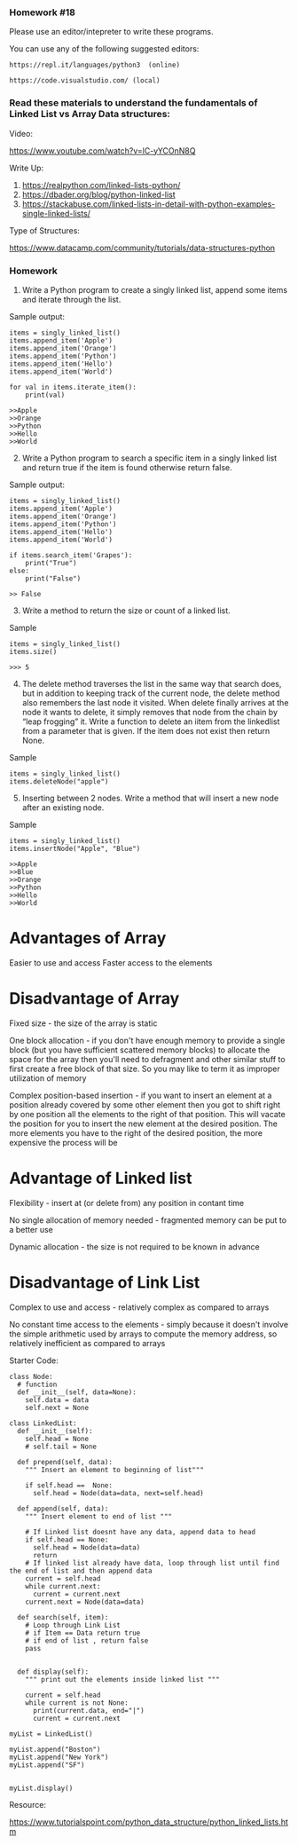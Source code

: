### Homework #18

Please use an editor/intepreter to write these programs.

You can use any of the following suggested editors:

```
https://repl.it/languages/python3  (online)

https://code.visualstudio.com/ (local)
```

### Read these materials to understand the fundamentals of Linked List vs Array Data structures:

Video:

https://www.youtube.com/watch?v=lC-yYCOnN8Q

Write Up:

1. https://realpython.com/linked-lists-python/
2. https://dbader.org/blog/python-linked-list
3. https://stackabuse.com/linked-lists-in-detail-with-python-examples-single-linked-lists/

Type of Structures:

https://www.datacamp.com/community/tutorials/data-structures-python

### Homework

1. Write a Python program to create a singly linked list, append some items and iterate through the list.

Sample output:

```
items = singly_linked_list()
items.append_item('Apple')
items.append_item('Orange')
items.append_item('Python')
items.append_item('Hello')
items.append_item('World')

for val in items.iterate_item():
    print(val)

>>Apple
>>Orange
>>Python
>>Hello
>>World
```

2. Write a Python program to search a specific item in a singly linked list and return true if the item is found otherwise return false.

Sample output:

```
items = singly_linked_list()
items.append_item('Apple')
items.append_item('Orange')
items.append_item('Python')
items.append_item('Hello')
items.append_item('World')

if items.search_item('Grapes'):
    print("True")
else:
    print("False")
    
>> False
```

3. Write a method to return the size or count of a linked list.

Sample

```
items = singly_linked_list()
items.size()

>>> 5
```

4. The delete method traverses the list in the same way that search does, but in addition to keeping track of the current node, the delete method also remembers the last node it visited. When delete finally arrives at the node it wants to delete, it simply removes that node from the chain by “leap frogging” it. Write a function to delete an iitem from the linkedlist from a parameter that is given. If the item does not exist then return None.

Sample

```
items = singly_linked_list()
items.deleteNode("apple")
```

5. Inserting between 2 nodes. Write a method that will insert a new node after an existing node. 

Sample

```
items = singly_linked_list()
items.insertNode("Apple", "Blue")

>>Apple
>>Blue
>>Orange
>>Python
>>Hello
>>World
```

# Advantages of Array

Easier to use and access
Faster access to the elements

# Disadvantage of Array

Fixed size - the size of the array is static

One block allocation - if you don't have enough memory to provide a single block (but you have sufficient scattered memory blocks) to allocate the space for the array then you'll need to defragment and other similar stuff to first create a free block of that size. So you may like to term it as improper utilization of memory

Complex position-based insertion - if you want to insert an element at a position already covered by some other element then you got to shift right by one position all the elements to the right of that position. This will vacate the position for you to insert the new element at the desired position. The more elements you have to the right of the desired position, the more expensive the process will be


# Advantage of Linked list

Flexibility - insert at (or delete from) any position in contant time

No single allocation of memory needed - fragmented memory can be put to a better use

Dynamic allocation - the size is not required to be known in advance

# Disadvantage of Link List

Complex to use and access - relatively complex as compared to arrays

No constant time access to the elements - simply because it doesn't involve the simple arithmetic used by arrays to compute the memory address, so relatively inefficient as compared to arrays


Starter Code:

```
class Node:
  # function
  def __init__(self, data=None):
    self.data = data
    self.next = None

class LinkedList:
  def __init__(self):
    self.head = None
    # self.tail = None
  
  def prepend(self, data):
    """ Insert an element to beginning of list"""
    
    if self.head ==  None:
      self.head = Node(data=data, next=self.head)
  
  def append(self, data):
    """ Insert element to end of list """
    
    # If Linked list doesnt have any data, append data to head
    if self.head == None:
      self.head = Node(data=data)
      return
    # If linked list already have data, loop through list until find the end of list and then append data
    current = self.head
    while current.next:
      current = current.next
    current.next = Node(data=data)

  def search(self, item):
    # Loop through Link List
    # if Item == Data return true
    # if end of list , return false
    pass

  
  def display(self):
    """ print out the elements inside linked list """
    
    current = self.head
    while current is not None:
      print(current.data, end="|")
      current = current.next

myList = LinkedList()

myList.append("Boston")
myList.append("New York")
myList.append("SF")


myList.display()
```



Resource:

https://www.tutorialspoint.com/python_data_structure/python_linked_lists.htm
